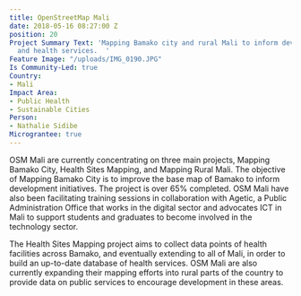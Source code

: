 ```yaml
---
title: OpenStreetMap Mali
date: 2018-05-16 08:27:00 Z
position: 20
Project Summary Text: 'Mapping Bamako city and rural Mali to inform development initiatives
  and health services.  '
Feature Image: "/uploads/IMG_0190.JPG"
Is Community-Led: true
Country:
- Mali
Impact Area:
- Public Health
- Sustainable Cities
Person:
- Nathalie Sidibe
Micrograntee: true
---
```


OSM Mali are currently concentrating on three main projects, Mapping Bamako City, Health Sites Mapping, and Mapping Rural Mali. The objective of Mapping Bamako City is to improve the base map of Bamako to inform development initiatives. The project is over 65% completed. OSM Mali have also been facilitating training sessions in collaboration with Agetic, a Public Administration Office that works in the digital sector and advocates ICT in Mali to support students and graduates to become involved in the technology sector. 

The Health Sites Mapping project aims to collect data points of health facilities across Bamako, and eventually extending to all of Mali, in order to build an up-to-date database of health services. OSM Mali are also currently expanding their mapping efforts into rural parts of the country to provide data on public services to encourage development in these areas.